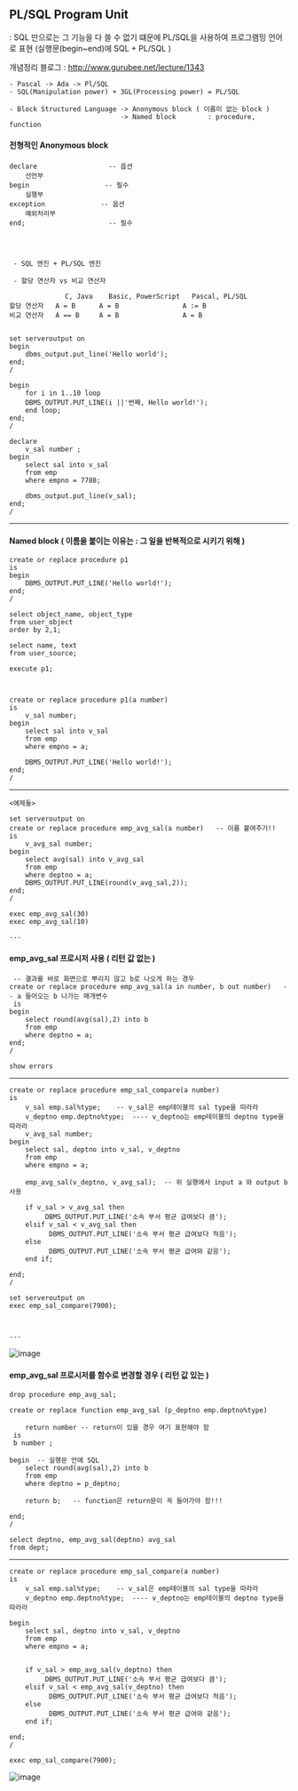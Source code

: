 ## PL/SQL Program Unit
: SQL 만으로는 그 기능을 다 쓸 수 없기 떄문에 PL/SQL을 사용하여 프로그램밍 언어로 표현
(실행문(begin~end)에 SQL + PL/SQL )

개념정리 블로그 : http://www.gurubee.net/lecture/1343


    - Pascal -> Ada -> Pl/SQL
    - SQL(Manipulation power) + 3GL(Processing power) = PL/SQL

    - Block Structured Language -> Anonymous block ( 이름이 없는 block )
                                -> Named block        : procedure, function
    
    
    
#### 전형적인 Anonymous block

    declare                  -- 옵션
        선언부
    begin                   -- 필수
        실행부
    exception              -- 옵션
        예외처리부
    end;                     -- 필수
    


  
     - SQL 엔진 + PL/SQL 엔진

     - 할당 연산자 vs 비교 연산자

                  C, Java    Basic, PowerScript   Pascal, PL/SQL
    할당 연산자   A = B      A = B                A := B
    비교 연산자   A == B     A = B                A = B


    set serveroutput on
    begin
        dbms_output.put_line('Hello world');
    end;
    /
    
    begin
        for i in 1..10 loop
        DBMS_OUTPUT.PUT_LINE(i ||'번째, Hello world!');
        end loop;
    end;
    /
    
    declare
        v_sal number ;
    begin
        select sal into v_sal
        from emp
        where empno = 7788;
        
        dbms_output.put_line(v_sal);
    end;
    /
    

__________________________________________

#### Named block ( 이름을 붙이는 이유는 : 그 일을 반복적으로 시키기 위해 )

    create or replace procedure p1
    is
    begin
        DBMS_OUTPUT.PUT_LINE('Hello world!');
    end;
    /
    
    select object_name, object_type
    from user_object
    order by 2,1;
    
    select name, text
    from user_source;
    
    execute p1;
    
    
    
    create or replace procedure p1(a number)
    is
        v_sal number;
    begin
        select sal into v_sal
        from emp
        where empno = a;
        
        DBMS_OUTPUT.PUT_LINE('Hello world!');
    end;
    /


-------------------

    <예제들> 
    
    set serveroutput on
    create or replace procedure emp_avg_sal(a number)   -- 이름 붙여주기!!
    is
        v_avg_sal number;
    begin
        select avg(sal) into v_avg_sal
        from emp
        where deptno = a;
        DBMS_OUTPUT.PUT_LINE(round(v_avg_sal,2));
    end;
    /
   
    exec emp_avg_sal(30)
    exec emp_avg_sal(10)
        
    ---
    
    
 #### emp_avg_sal 프로시저 사용 ( 리턴 값 없는 )
 
     -- 결과를 바로 화면으로 뿌리지 않고 b로 나오게 하는 경우       
    create or replace procedure emp_avg_sal(a in number, b out number)   -- a 들어오는 b 나가는 매개변수
     is
    begin
        select round(avg(sal),2) into b
        from emp
        where deptno = a;
    end;
    /
    
    show errors
    
---
    
    create or replace procedure emp_sal_compare(a number)
    is
        v_sal emp.sal%type;    -- v_sal은 emp테이블의 sal type을 따라라
        v_deptno emp.deptno%type;  ---- v_deptno는 emp테이블의 deptno type을 따라라
        v_avg_sal number;
    begin
        select sal, deptno into v_sal, v_deptno
        from emp
        where empno = a;
        
        emp_avg_sal(v_deptno, v_avg_sal);  -- 위 실행에서 input a 와 output b 사용
        
        if v_sal > v_avg_sal then
             DBMS_OUTPUT.PUT_LINE('소속 부서 평균 급여보다 큼');
        elsif v_sal < v_avg_sal then
              DBMS_OUTPUT.PUT_LINE('소속 부서 평균 급여보다 적음');
        else
              DBMS_OUTPUT.PUT_LINE('소속 부서 평균 급여와 같음');
        end if;
        
    end;
    /
    
    set serveroutput on
    exec emp_sal_compare(7900);
    
    
    
    ---

![image](https://user-images.githubusercontent.com/48431771/55371194-45daaf80-5538-11e9-95b0-a0cce6019774.png)

    
    
#### emp_avg_sal 프로시저를 함수로 변경할 경우 ( 리턴 값 있는 )


    drop procedure emp_avg_sal;
    
    create or replace function emp_avg_sal (p_deptno emp.deptno%type)   
    
        return number -- return이 있을 경우 여기 표현해야 함
     is
     b number ;
     
    begin  -- 실행문 안에 SQL
        select round(avg(sal),2) into b
        from emp
        where deptno = p_deptno;
        
        return b;   -- function은 return문이 꼭 들어가야 함!!!
    
    end;
    /
    
    select deptno, emp_avg_sal(deptno) avg_sal 
    from dept;
    
---


    create or replace procedure emp_sal_compare(a number)
    is
        v_sal emp.sal%type;    -- v_sal은 emp테이블의 sal type을 따라라
        v_deptno emp.deptno%type;  ---- v_deptno는 emp테이블의 deptno type을 따라라
       
    begin
        select sal, deptno into v_sal, v_deptno
        from emp
        where empno = a;
        
        
        if v_sal > emp_avg_sal(v_deptno) then
             DBMS_OUTPUT.PUT_LINE('소속 부서 평균 급여보다 큼');
        elsif v_sal < emp_avg_sal(v_deptno) then
              DBMS_OUTPUT.PUT_LINE('소속 부서 평균 급여보다 적음');
        else
              DBMS_OUTPUT.PUT_LINE('소속 부서 평균 급여와 같음');
        end if;
        
    end;
    /
    
    exec emp_sal_compare(7900);
    


![image](https://user-images.githubusercontent.com/48431771/55380601-a0d1ce00-555b-11e9-8ea0-666e7711fb82.png)





